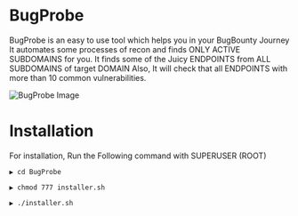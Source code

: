 # BugProbe
BugProbe is an easy to use tool which helps you in your BugBounty Journey
It automates some processes of recon and finds ONLY ACTIVE SUBDOMAINS for you.
It finds some of the Juicy ENDPOINTS from ALL SUBDOMAINS of target DOMAIN
Also, It will check that all ENDPOINTS with more than 10 common vulnerabilities.

![BugProbe Image](https://github.com/NehPatel24/BugProbe/blob/main/bugprobe.png "BugProbe")

# Installation
For installation, Run the Following command with SUPERUSER (ROOT)
```
▶ cd BugProbe

▶ chmod 777 installer.sh

▶ ./installer.sh
```

